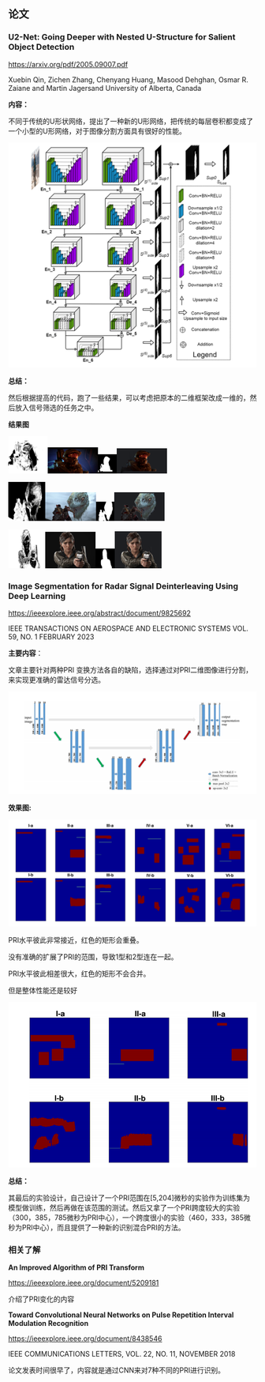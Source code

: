 ## **论文**

### **U2-Net: Going Deeper with Nested U-Structure for Salient Object Detection**

 https://arxiv.org/pdf/2005.09007.pdf

Xuebin Qin, Zichen Zhang, Chenyang Huang, Masood Dehghan, Osmar R. Zaiane and Martin Jagersand University of Alberta, Canada

**内容：**

不同于传统的U形状网络，提出了一种新的U形网络，把传统的每层卷积都变成了一个小型的U形网络，对于图像分割方面具有很好的性能。

![{32C8A9A4-BD8C-4993-9A81-854B244EC447}](images/%7B32C8A9A4-BD8C-4993-9A81-854B244EC447%7D.png)

**总结：**

然后根据提高的代码，跑了一些结果，可以考虑把原本的二维框架改成一维的，然后放入信号筛选的任务之中。

**结果图**

<img src="images/%7B7D001F4B-DDE8-4A97-A525-137641A2F9F2%7D.png" alt="{7D001F4B-DDE8-4A97-A525-137641A2F9F2}" style="zoom: 10%;" /><img src="images/%7B415E3DAC-A38F-43DD-825A-0BBDD54F508E%7D.png" alt="{415E3DAC-A38F-43DD-825A-0BBDD54F508E}" style="zoom:10%;" /><img src="images/%7B7FDDEACE-18AD-44BC-99C4-63DFEE84137F%7D.png" alt="{7FDDEACE-18AD-44BC-99C4-63DFEE84137F}" style="zoom: 10%;" /><img src="images/%7B25D80963-9A16-4689-B16C-AE928A15B11F%7D.png" alt="{25D80963-9A16-4689-B16C-AE928A15B11F}" style="zoom:10%;" />

<img src="images/%7B7C647A80-5B26-4F9C-8234-91B394A2FC4B%7D.png" alt="{7C647A80-5B26-4F9C-8234-91B394A2FC4B}" style="zoom: 10%;" /><img src="images/%7B4967A6D7-0AF2-4D71-93A9-DD73568E7B77%7D.png" alt="{4967A6D7-0AF2-4D71-93A9-DD73568E7B77}" style="zoom:10%;" /><img src="images/%7B837215B6-2FA8-40A5-A8DF-1E79182D467B%7D.png" alt="{837215B6-2FA8-40A5-A8DF-1E79182D467B}" style="zoom:10%;" /><img src="images/%7B1F591D8E-0BD8-4CDB-8665-1EB226B59F3D%7D.png" alt="{1F591D8E-0BD8-4CDB-8665-1EB226B59F3D}" style="zoom: 10%;" />

<img src="images/%7B1F3BDBD8-5D3C-436B-B9CA-E29E65EB71BF%7D.png" alt="{1F3BDBD8-5D3C-436B-B9CA-E29E65EB71BF}" style="zoom:10%;" /><img src="images/%7BFB9ED191-5071-401A-85BF-DB24BA4C555A%7D.png" alt="{FB9ED191-5071-401A-85BF-DB24BA4C555A}" style="zoom:10%;" /><img src="images/%7BB1006575-03AB-4472-82E6-6C85EA83E153%7D.png" alt="{B1006575-03AB-4472-82E6-6C85EA83E153}" style="zoom: 10%;" /><img src="images/%7B9565E3AD-20D3-407B-8C2E-FAD3C9CEB1D9%7D.png" alt="{9565E3AD-20D3-407B-8C2E-FAD3C9CEB1D9}" style="zoom: 10%;" />

### **Image Segmentation for Radar Signal Deinterleaving Using Deep Learning**

https://ieeexplore.ieee.org/abstract/document/9825692

IEEE TRANSACTIONS ON AEROSPACE AND ELECTRONIC SYSTEMS VOL. 59, NO. 1 FEBRUARY 2023

**主要内容**：

文章主要针对两种PRI 变换方法各自的缺陷，选择通过对PRI二维图像进行分割，来实现更准确的雷达信号分选。

![{98637CEF-B801-4FFE-ADFB-42DF34B38FA6}](images/%7B98637CEF-B801-4FFE-ADFB-42DF34B38FA6%7D.png)

**效果图:**

<img src="images/%7B04964AB1-E1DE-4ED8-A849-74B8CDC00DA6%7D.png" alt="{04964AB1-E1DE-4ED8-A849-74B8CDC00DA6}" style="zoom:67%;" />

PRI水平彼此非常接近，红色的矩形会重叠。

没有准确的扩展了PRI的范围，导致1型和2型连在一起。

PRI水平彼此相差很大，红色的矩形不会合并。 

但是整体性能还是较好

<img src="images/%7BC437AFBC-EF6E-46C1-9399-8EEA312C4EB8%7D.png" alt="{C437AFBC-EF6E-46C1-9399-8EEA312C4EB8}" style="zoom:60%;" />

**总结：**

其最后的实验设计，自己设计了一个PRI范围在[5,204]微秒的实验作为训练集为模型做训练，然后再做在该范围的测试。然后又拿了一个PRI跨度较大的实验（300，385，785微秒为PRI中心），一个跨度很小的实验（460，333，385微秒为PRI中心），而且提供了一种新的识别混合PRI的方法。

### **相关了解**

**An Improved Algorithm of PRI Transform**

https://ieeexplore.ieee.org/document/5209181

介绍了PRI变化的内容

**Toward Convolutional Neural Networks on Pulse Repetition Interval Modulation Recognition**

https://ieeexplore.ieee.org/document/8438546

IEEE COMMUNICATIONS LETTERS, VOL. 22, NO. 11, NOVEMBER 2018

论文发表时间很早了，内容就是通过CNN来对7种不同的PRI进行识别。
